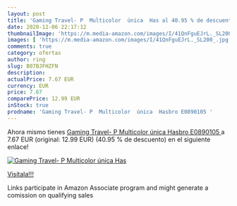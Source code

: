 ```yaml
---
layout: post
title: 'Gaming Travel- P  Multicolor  única  Has al 40.95 % de descuento'
date: 2020-12-06 22:17:12
thumbnailImage: 'https://m.media-amazon.com/images/I/41QnFguEJrL._SL200_.jpg'
images: [ 'https://m.media-amazon.com/images/I/41QnFguEJrL._SL200_.jpg' ]
comments: true
category: ofertas
author: ring
slug: B07BJFHZFN
description:
actualPrice: 7.67 EUR
currency: EUR
price: 7.67
comparePrice: 12.99 EUR
inStock: true
prodname: 'Gaming Travel- P  Multicolor  única  Hasbro E0890105 '
---
```


Ahora mismo tienes [Gaming Travel- P  Multicolor  única  Hasbro E0890105 ](https://www.amazon.es/dp/B07BJFHZFN/?tag=tolees-21) a 7.67 EUR (original: 12.99 EUR) (40.95 %  de descuento) en el siguiente enlace!

[![Gaming Travel- P  Multicolor  única  Has](https://m.media-amazon.com/images/I/41QnFguEJrL._SL200_.jpg)](https://www.amazon.es/dp/B07BJFHZFN/?tag=tolees-21)

[Visítala!!!](https://www.amazon.es/dp/B07BJFHZFN/?tag=tolees-21)

Links participate in Amazon Associate program and might generate a comission on qualifying sales
